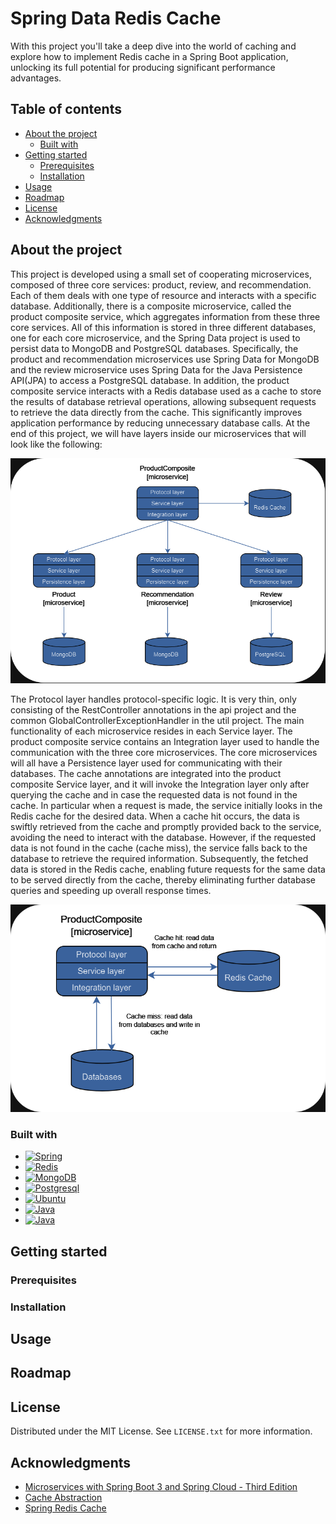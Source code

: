 # Spring Data Redis Cache

With this project you'll take a deep dive into the world of caching and explore how to implement Redis cache in a Spring Boot application, 
unlocking its full potential for producing significant performance advantages. 

## Table of contents

- [About the project](#about-the-project)
    * [Built with](#built-with)
- [Getting started](#getting-started)
    * [Prerequisites](#prerequisites)
    * [Installation](#installation)
- [Usage](#usage)
- [Roadmap](#roadmap)
- [License](#license)
- [Acknowledgments](#acknowledgments)

## About the project

This project is developed using a small set of cooperating microservices, composed of three core services: product, review, 
and recommendation. Each of them deals with one type of resource and interacts with a specific database. Additionally, 
there is a composite microservice, called the product composite service, which aggregates information from these three core 
services. All of this information is stored in three different databases, one for each core microservice, and the Spring Data 
project is used to persist data to MongoDB and PostgreSQL databases. Specifically, the product and recommendation microservices
use Spring Data for MongoDB and the review microservice uses Spring Data for the Java Persistence API(JPA) to access a 
PostgreSQL database. In addition, the product composite service interacts with a Redis database used as a cache to store 
the results of database retrieval operations, allowing subsequent requests to retrieve the data directly from the cache. 
This significantly improves application performance by reducing unnecessary database calls.
At the end of this project, we will have layers inside our microservices that will look like the following:

![](images/microservice-landscape.png)

The Protocol layer handles protocol-specific logic. It is very thin, only consisting of the RestController annotations 
in the api project and the common GlobalControllerExceptionHandler in the util project. The main functionality of each 
microservice resides in each Service layer. The product composite service contains an Integration layer used to handle 
the communication with the three core microservices. The core microservices will all have a Persistence layer used for 
communicating with their databases. The cache annotations are integrated into the product composite Service layer, and 
it will invoke the Integration layer only after querying the cache and in case the requested data is not found in the cache. 
In particular when a request is made, the service initially looks in the Redis cache for the desired data. When a cache hit 
occurs, the data is swiftly retrieved from the cache and promptly provided back to the service, avoiding the need to interact 
with the database. However, if the requested data is not found in the cache (cache miss), the service falls back to the database 
to retrieve the required information. Subsequently, the fetched data is stored in the Redis cache, enabling future requests 
for the same data to be served directly from the cache, thereby eliminating further database queries and speeding up overall 
response times.

![](images/cache-mechanism.png)

### Built with

* [![Spring][Spring.io]][Spring-url]
* [![Redis][Redis.io]][Redis-url]
* [![MongoDB][Mongodb.com]][Mongodb-url]
* [![Postgresql][Postgresql.com]][Postgresql-url]
* [![Ubuntu][Ubuntu.com]][Ubuntu-url]
* [![Java][Java.com]][Java-url]
* [![Java][Jetbrains.com]][Jetbrains-url]

## Getting started
### Prerequisites
### Installation

## Usage

## Roadmap

## License

Distributed under the MIT License. See `LICENSE.txt` for more information.

## Acknowledgments

- [Microservices with Spring Boot 3 and Spring Cloud - Third Edition](https://www.packtpub.com/product/microservices-with-spring-boot-3-and-spring-cloud-third-edition-third-edition/9781805128694)
- [Cache Abstraction](https://docs.spring.io/spring-framework/reference/integration/cache.html)
- [Spring Redis Cache](https://docs.spring.io/spring-data/redis/reference/redis/redis-cache.html)




[Spring.io]: https://img.shields.io/badge/Spring-6DB33F?style=for-the-badge&logo=spring&logoColor=white
[Spring-url]: https://spring.io/
[Redis.io]: https://img.shields.io/badge/redis-%23DD0031.svg?&style=for-the-badge&logo=redis&logoColor=white
[Redis-url]: https://redis.io/
[Mongodb.com]: https://img.shields.io/badge/MongoDB-4EA94B?style=for-the-badge&logo=mongodb&logoColor=white
[Mongodb-url]: https://www.mongodb.com/
[Postgresql.com]: https://img.shields.io/badge/PostgreSQL-316192?style=for-the-badge&logo=postgresql&logoColor=white
[Postgresql-url]: https://www.postgresql.org/
[Ubuntu.com]: https://img.shields.io/badge/Ubuntu-E95420?style=for-the-badge&logo=ubuntu&logoColor=white
[Ubuntu-url]: https://ubuntu.com/
[Java.com]: https://img.shields.io/badge/Java-ED8B00?style=for-the-badge&logo=openjdk&logoColor=white
[Java-url]: https://www.java.com/it/
[Jetbrains.com]: https://img.shields.io/badge/IntelliJ_IDEA-000000.svg?style=for-the-badge&logo=intellij-idea&logoColor=white
[Jetbrains-url]: https://www.jetbrains.com/idea/

